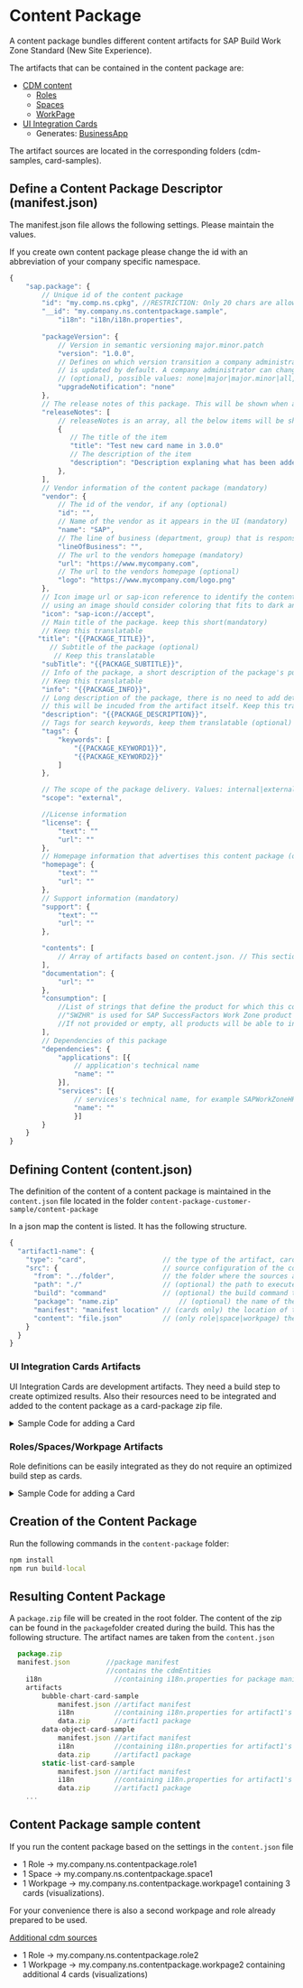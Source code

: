 # Content Package

A content package bundles different content artifacts for SAP Build Work Zone Standard (New Site Experience). 

The artifacts that can be contained in the content package are:
- [CDM content](../cdm/introduction.md)
  - [Roles](../cdm/introduction.md#role)
  - [Spaces](../cdm/introduction.md#space)
  - [WorkPage](../cdm/introduction.md#workpage)
- [UI Integration Cards](../cards/introduction.md)
  - Generates: [BusinessApp](../cdm/introduction.md#business-app)

The artifact sources are located in the corresponding folders (cdm-samples, card-samples).

## Define a Content Package Descriptor (manifest.json)

The manifest.json file allows the following settings. Please maintain the values.

If you create own content package please change the id with an abbreviation of your company specific namespace.

```javascript
{
    "sap.package": {
        // Unique id of the content package
        "id": "my.comp.ns.cpkg", //RESTRICTION: Only 20 chars are allowed
        "__id": "my.company.ns.contentpackage.sample",
    		"i18n": "i18n/i18n.properties",
		
        "packageVersion": {
            // Version in semantic versioning major.minor.patch
            "version": "1.0.0",
            // Defines on which version transition a company administrator is notified if the package
            // is updated by default. A company administrator can change this setting
            // (optional), possible values: none|major|major.minor|all, defaults: all
            "upgradeNotification": "none"
        },
      	// The release notes of this package. This will be shown when a package has a version to upgrade. 
      	"releaseNotes": [
      	    // releaseNotes is an array, all the below items will be shown as different lines in the version detail.
      	    {
      	       // The title of the item
      	       "title": "Test new card name in 3.0.0"
      	       // The description of the item
      	       "description": "Description explaning what has been added",
      	    },
      	],
        // Vendor information of the content package (mandatory)
        "vendor": {
            // The id of the vendor, if any (optional)
            "id": "",
            // Name of the vendor as it appears in the UI (mandatory)
            "name": "SAP",
            // The line of business (department, group) that is responsible for the content (optional)
            "lineOfBusiness": "",
            // The url to the vendors homepage (mandatory)
            "url": "https://www.mycompany.com",
            // The url to the vendors homepage (optional)
            "logo": "https://www.mycompany.com/logo.png"
        },
        // Icon image url or sap-icon reference to identify the content package.
        // using an image should consider coloring that fits to dark and light backgrounds
        "icon": "sap-icon://accept",
  		// Main title of the package. keep this short(mandatory)
  		// Keep this translatable
       "title": "{{PACKAGE_TITLE}}",
		  // Subtitle of the package (optional)
		   // Keep this translatable
        "subTitle": "{{PACKAGE_SUBTITLE}}",
        // Info of the package, a short description of the package's purpose (optional)
        // Keep this translatable
        "info": "{{PACKAGE_INFO}}",
        // Long description of the package, there is no need to add details of the contained artifacts,
        // this will be incuded from the artifact itself. Keep this translatable (mandatory)
        "description": "{{PACKAGE_DESCRIPTION}}",
        // Tags for search keywords, keep them translatable (optional)
        "tags": {
            "keywords": [
                "{{PACKAGE_KEYWORD1}}",
                "{{PACKAGE_KEYWORD2}}"
            ]
        },

        // The scope of the package delivery. Values: internal|external (mandatory)
        "scope": "external",

        //License information
        "license": {
            "text": ""
            "url": ""
        },
        // Homepage information that advertises this content package (optional)
        "homepage": {
            "text": ""
            "url": ""
        },
        // Support information (mandatory)
        "support": {
			"text": ""
            "url": ""
        },

        "contents": [
            // Array of artifacts based on content.json. // This section will be created during during build
        ],
        "documentation": {
            "url": ""
		},
		"consumption": [
			//List of strings that define the product for which this content package should be used
			//"SWZHR" is used for SAP SuccessFactors Work Zone product
			//If not provided or empty, all products will be able to install this content package
		],
        // Dependencies of this package
        "dependencies": {
            "applications": [{
                // application's technical name
                "name": ""
            }],
            "services": [{
                // services's technical name, for example SAPWorkZoneHR
                "name": ""
                }]
        }
    }
}

```


## Defining Content (content.json)
The definition of the content of a content package is maintained in the `content.json` file located in the folder `content-package-customer-sample/content-package`

In a json map the content is listed. It has the following structure.
```` js
{
  "artifact1-name": {
    "type": "card",                   // the type of the artifact, card|role|space|workpage
    "src": {                          // source configuration of the content
      "from": "../folder",            // the folder where the sources are located
      "path": "./"                    // (optional) the path to execute the build within the above folder
      "build": "command"              // (optional) the build command to be executed e.g. npm i && npm run-script build
      "package": "name.zip"               // (optional) the name of the zip file for this artifact, e.g my.company.ns.static.list.card.zip
      "manifest": "manifest location" // (cards only) the location of the manifest within the 'from' folder above, e.g src/manifest.json
      "content": "file.json"          // (only role|space|workpage) the location of a file containing the CDM data for the artifact
    }
  }
}
````

### UI Integration Cards Artifacts
UI Integration Cards are development artifacts. They need a build step to create optimized results. Also their resources need to be integrated and added to the content package as a card-package zip file.

<details>
  <summary>Sample Code for adding a Card</summary>
  
  ```` json
    "static-list-card-sample": {
      "type": "card",
      "src": {
        "from": "../card-samples/list-card-samples/static-list-card-sample",
        "path": "./",
        "build": "npm i && npm run-script build",
        "package": "my.company.ns.static.list.card.zip",
        "manifest": "src/manifest.json"
      }
  `````
</details>

### Roles/Spaces/Workpage Artifacts
Role definitions can be easily integrated as they do not require an optimized build step as cards.
<details>
  <summary>Sample Code for adding a Card</summary>
  
  ```` json
  "sample-role1": {
    "type": "role",
    "src": {
      "from": "../cdm-samples/src",
      "content": "role1.json"
    }
  },
  "sample-space1": {
    "type": "space",
    "src": {
      "from": "../cdm-samples/src",
      "content": "space1.json"
    }
  },
  "sample-workpage1": {
    "type": "workpage",
    "src": {
      "from": "../cdm-samples/src",
      "content": "workpage1.json"
    }
  }
  `````
</details>


## Creation of the Content Package


Run the following commands in the `content-package` folder:

```cmd
npm install
npm run build-local
```
## Resulting Content Package

A `package.zip` file will be created in the root folder. The content of the zip can be found in the `package`folder created during the build. This has the following structure. The artifact names are taken from the `content.json`

```javascript
  package.zip
  manifest.json         //package manifest 
                        //contains the cdmEntities
	i18n                  //containing i18n.properties for package manifest texts. UTF-8 encoded
	artifacts
		bubble-chart-card-sample
			manifest.json //artifact manifest
			i18n          //containing i18n.properties for artifact1's manifest texts. UTF-8 encoded
			data.zip      //artifact1 package
		data-object-card-sample
			manifest.json //artifact manifest
			i18n          //containing i18n.properties for artifact1's manifest texts. UTF-8 encoded
			data.zip      //artifact1 package
		static-list-card-sample
			manifest.json //artifact manifest
			i18n          //containing i18n.properties for artifact1's manifest texts. UTF-8 encoded
			data.zip      //artifact1 package
    ...
```

## Content Package sample content
If you run the content package based on the settings in the `content.json` file
- 1 Role -> my.company.ns.contentpackage.role1
- 1 Space -> my.company.ns.contentpackage.space1
- 1 Workpage -> my.company.ns.contentpackage.workpage1 containing 3 cards (visualizations).

For your convenience there is also a second workpage and role already prepared to be used.

[Additional cdm sources](../../cdm-samples/src)
- 1 Role -> my.company.ns.contentpackage.role2
- 1 Workpage -> my.company.ns.contentpackage.workpage2 containing additional 4 cards (visualizations)






